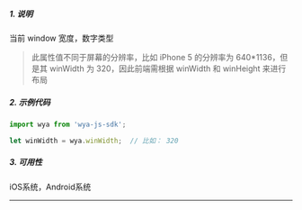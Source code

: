 ##### 1. 说明

当前 window 宽度，数字类型

> 此属性值不同于屏幕的分辨率，比如 iPhone 5 的分辨率为 640*1136，但是其 winWidth 为 320，因此前端需根据 winWidth 和 winHeight 来进行布局

##### 2. 示例代码

```javascript
import wya from 'wya-js-sdk';

let winWidth = wya.winWidth;  // 比如： 320
```
##### 3. 可用性
iOS系统，Android系统

---------